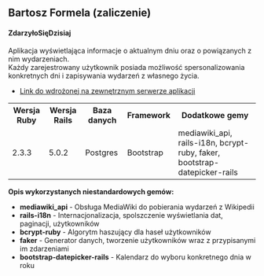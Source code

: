 <h2>Bartosz Formela (zaliczenie)</h2>

<h4>ZdarzyłoSięDzisiaj</h4>

<p>Aplikacja wyświetlająca informacje o aktualnym dniu oraz o powiązanych z nim wydarzeniach.<br>
   Każdy zarejestrowany użytkownik posiada możliwość spersonalizowania konkretnych dni i zapisywania wydarzeń z własnego życia.</p>

- [Link do wdrożonej na zewnętrznym serwerze aplikacji](https://zdarzylosiedzisiaj.herokuapp.com)

<table>
  <tr>
    <th>Wersja Ruby</th>
    <th>Wersja Rails</th>
    <th>Baza danych</th>
    <th>Framework</th>
    <th>Dodatkowe gemy</th>
  </tr>
  <tr>
    <td>2.3.3</td>
    <td>5.0.2</td>
    <td>Postgres</td>
    <td>Bootstrap</td>
    <td>mediawiki_api, rails-i18n, bcrypt-ruby, faker, bootstrap-datepicker-rails</td>
  </tr>
</table>

<b>Opis wykorzystanych niestandardowych gemów:</b>

<ul>
<li> <strong>mediawiki_api</strong> - Obsługa MediaWiki do pobierania wydarzeń z Wikipedii </li>
<li> <strong>rails-i18n</strong> - Internacjonalizacja, spolszczenie wyświetlania dat, paginacji, użytkowników</li>
<li> <strong>bcrypt-ruby</strong> - Algorytm haszujący dla haseł użytkowników</li>
<li> <strong>faker</strong> - Generator danych, tworzenie użytkowników wraz z przypisanymi im zdarzeniami</li>
<li> <strong>bootstrap-datepicker-rails</strong> - Kalendarz do wyboru konkretnego dnia w roku</li>
</ul>